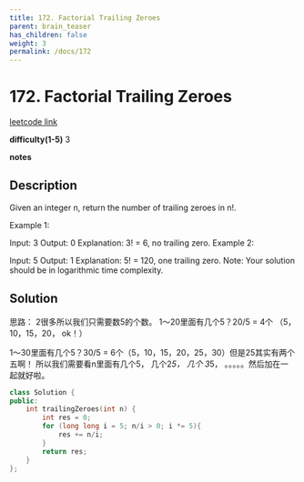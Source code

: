 ```yaml
---
title: 172. Factorial Trailing Zeroes
parent: brain_teaser
has_children: false
weight: 3
permalink: /docs/172
---
```

# 172. Factorial Trailing Zeroes
[leetcode link](https://leetcode.com/problems/factorial-trailing-zeroes/)

**difficulty(1-5)** 
3

**notes**

## Description
Given an integer n, return the number of trailing zeroes in n!.

Example 1:

Input: 3
Output: 0
Explanation: 3! = 6, no trailing zero.
Example 2:

Input: 5
Output: 1
Explanation: 5! = 120, one trailing zero.
Note: Your solution should be in logarithmic time complexity.

## Solution
思路：
2很多所以我们只需要数5的个数。
1～20里面有几个5？20/5 = 4个 （5，10，15，20， ok！）

1～30里面有几个5？30/5 = 6个（5，10，15，20，25，30）但是25其实有两个五啊！ 所以我们需要看n里面有几个5， 几个2*5， 几个
3*5， 。。。。。然后加在一起就好啦。

```c++
class Solution {
public:
    int trailingZeroes(int n) {
        int res = 0;
        for (long long i = 5; n/i > 0; i *= 5){
            res += n/i;
        }
        return res;
    }
};
```

<!-- 
Blue label
{: .label .label-blue }

Stable
{: .label .label-green }

New release
{: .label .label-purple }

Coming soon
{: .label .label-yellow }

Deprecated
{: .label .label-red } -->
